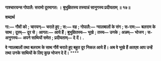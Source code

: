 **गाश्चारयन्स गोपालै: सरामो दूरमागत: ।** **बुभुक्षितस्य तस्यान्नं सानुगस्य प्रदीयताम् ॥ १७॥** 

**शब्दार्थ** 

**गा:—** **गौवों को** **; चारयन्—** **चराते हुए** **; स:—** **वह** **; गोपालै:—** **ग्वालबालों के संग** **; स-राम:—** **बलराम के साथ** **; दूरम्—** **दूर से** **;** **आगत:—** **आये हैं** **; बुभुक्षितस्य—** **भूखे** **; तस्य—** **उनके** **; अन्नम्—** **भोजन** **; स-अनुगस्य—** **अपने साथियों समेत** **; प्रदीयताम्—** **दे** **दें।** **.** 

**वे ग्वालबालों तथा बलराम के साथ गौवें चराते हुए बहुत दूर निकल आये हैं। अब वे भूखे** **हैं अतएव आप उन्हें तथा उनके साथियों के लिए कुछ भोजन दे दें।** **** 